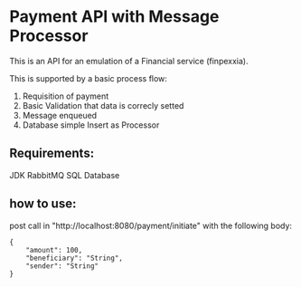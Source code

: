 # Payment API with Message Processor

This is an API for an emulation of a Financial service (finpexxia).

This is supported by a basic process flow:

1. Requisition of payment
2. Basic Validation that data is correcly setted
3. Message enqueued
4. Database simple Insert as Processor

## Requirements:

JDK 
RabbitMQ
SQL Database

## how to use:

post call in "http://localhost:8080/payment/initiate" with the following body:

```
{
    "amount": 100,
    "beneficiary": "String",
    "sender": "String"
}
```
